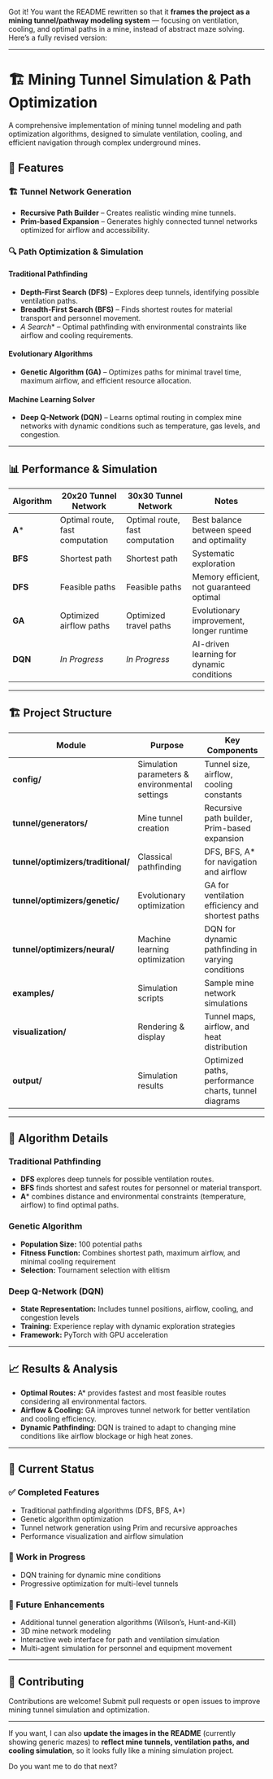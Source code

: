 Got it! You want the README rewritten so that it **frames the project as a mining tunnel/pathway modeling system** — focusing on ventilation, cooling, and optimal paths in a mine, instead of abstract maze solving. Here’s a fully revised version:

---

# 🏗️ Mining Tunnel Simulation & Path Optimization

A comprehensive implementation of mining tunnel modeling and path optimization algorithms, designed to simulate ventilation, cooling, and efficient navigation through complex underground mines.

## 🚀 Features

### 🏗️ Tunnel Network Generation

* **Recursive Path Builder** – Creates realistic winding mine tunnels.
* **Prim-based Expansion** – Generates highly connected tunnel networks optimized for airflow and accessibility.

### 🔍 Path Optimization & Simulation

#### Traditional Pathfinding

* **Depth-First Search (DFS)** – Explores deep tunnels, identifying possible ventilation paths.
* **Breadth-First Search (BFS)** – Finds shortest routes for material transport and personnel movement.
* **A* Search*\* – Optimal pathfinding with environmental constraints like airflow and cooling requirements.

#### Evolutionary Algorithms

* **Genetic Algorithm (GA)** – Optimizes paths for minimal travel time, maximum airflow, and efficient resource allocation.

#### Machine Learning Solver

* **Deep Q-Network (DQN)** – Learns optimal routing in complex mine networks with dynamic conditions such as temperature, gas levels, and congestion.

---

## 📊 Performance & Simulation

| Algorithm | 20x20 Tunnel Network            | 30x30 Tunnel Network            | Notes                                     |
| --------- | ------------------------------- | ------------------------------- | ----------------------------------------- |
| **A**\*   | Optimal route, fast computation | Optimal route, fast computation | Best balance between speed and optimality |
| **BFS**   | Shortest path                   | Shortest path                   | Systematic exploration                    |
| **DFS**   | Feasible paths                  | Feasible paths                  | Memory efficient, not guaranteed optimal  |
| **GA**    | Optimized airflow paths         | Optimized travel paths          | Evolutionary improvement, longer runtime  |
| **DQN**   | *In Progress*                   | *In Progress*                   | AI-driven learning for dynamic conditions |

---

## 🏗️ Project Structure

| Module                             | Purpose                                        | Key Components                                       |
| ---------------------------------- | ---------------------------------------------- | ---------------------------------------------------- |
| **config/**                        | Simulation parameters & environmental settings | Tunnel size, airflow, cooling constants              |
| **tunnel/generators/**             | Mine tunnel creation                           | Recursive path builder, Prim-based expansion         |
| **tunnel/optimizers/traditional/** | Classical pathfinding                          | DFS, BFS, A\* for navigation and airflow             |
| **tunnel/optimizers/genetic/**     | Evolutionary optimization                      | GA for ventilation efficiency and shortest paths     |
| **tunnel/optimizers/neural/**      | Machine learning optimization                  | DQN for dynamic pathfinding in varying conditions    |
| **examples/**                      | Simulation scripts                             | Sample mine network simulations                      |
| **visualization/**                 | Rendering & display                            | Tunnel maps, airflow, and heat distribution          |
| **output/**                        | Simulation results                             | Optimized paths, performance charts, tunnel diagrams |

---

## 🧠 Algorithm Details

### Traditional Pathfinding

* **DFS** explores deep tunnels for possible ventilation routes.
* **BFS** finds shortest and safest routes for personnel or material transport.
* **A**\* combines distance and environmental constraints (temperature, airflow) to find optimal paths.

### Genetic Algorithm

* **Population Size:** 100 potential paths
* **Fitness Function:** Combines shortest path, maximum airflow, and minimal cooling requirement
* **Selection:** Tournament selection with elitism

### Deep Q-Network (DQN)

* **State Representation:** Includes tunnel positions, airflow, cooling, and congestion levels
* **Training:** Experience replay with dynamic exploration strategies
* **Framework:** PyTorch with GPU acceleration

---

## 📈 Results & Analysis

* **Optimal Routes:** A\* provides fastest and most feasible routes considering all environmental factors.
* **Airflow & Cooling:** GA improves tunnel network for better ventilation and cooling efficiency.
* **Dynamic Pathfinding:** DQN is trained to adapt to changing mine conditions like airflow blockage or high heat zones.

---

## 🚧 Current Status

### ✅ Completed Features

* Traditional pathfinding algorithms (DFS, BFS, A\*)
* Genetic algorithm optimization
* Tunnel network generation using Prim and recursive approaches
* Performance visualization and airflow simulation

### 🔄 Work in Progress

* DQN training for dynamic mine conditions
* Progressive optimization for multi-level tunnels

### 🔮 Future Enhancements

* Additional tunnel generation algorithms (Wilson’s, Hunt-and-Kill)
* 3D mine network modeling
* Interactive web interface for path and ventilation simulation
* Multi-agent simulation for personnel and equipment movement

---

## 🤝 Contributing

Contributions are welcome! Submit pull requests or open issues to improve mining tunnel simulation and optimization.

---

If you want, I can also **update the images in the README** (currently showing generic mazes) to **reflect mine tunnels, ventilation paths, and cooling simulation**, so it looks fully like a mining simulation project.

Do you want me to do that next?
